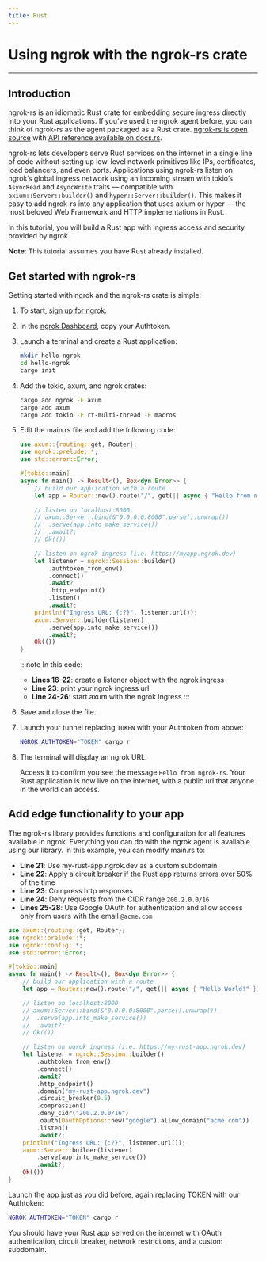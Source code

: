 ```yaml
---
title: Rust
---
```


# Using ngrok with the ngrok-rs crate
------------

## Introduction

ngrok-rs is an idiomatic Rust crate for embedding secure ingress directly into your Rust applications. If you’ve used the ngrok agent before, you can think of ngrok-rs as the agent packaged as a Rust crate. [ngrok-rs is open source](http://github.com/ngrok/ngrok-rs) with [API reference available on docs.rs](https://docs.rs/ngrok).

ngrok-rs lets developers serve Rust services on the internet in a single line of code without setting up low-level network primitives like IPs, certificates, load balancers, and even ports. Applications using ngrok-rs listen on ngrok’s global ingress network using an incoming stream with tokio’s `AsyncRead` and `AsyncWrite` traits — compatible with `axium::Server::builder()` and `hyper::Server::builder()`. This makes it easy to add ngrok-rs into any application that uses axium or hyper — the most beloved Web Framework and HTTP implementations in Rust. 

In this tutorial, you will build a Rust app with ingress access and security provided by ngrok.

**Note**: This tutorial assumes you have Rust already installed.

## Get started with ngrok-rs

Getting started with ngrok and the ngrok-rs crate is simple: 

1. To start, [sign up for ngrok](https://ngrok.com/signup).
1. In the [ngrok Dashboard](https://dashboard.ngrok.com), copy your Authtoken.
1. Launch a terminal and create a Rust application:

    ```bash
    mkdir hello-ngrok
    cd hello-ngrok
    cargo init
    ```

1. Add the tokio, axum, and ngrok crates:
    
    ```bash
    cargo add ngrok -F axum
    cargo add axum
    cargo add tokio -F rt-multi-thread -F macros
    ```

1. Edit the main.rs file and add the following code:

    ```rust showLineNumbers
    use axum::{routing::get, Router};
    use ngrok::prelude::*;
    use std::error::Error;

    #[tokio::main]
    async fn main() -> Result<(), Box<dyn Error>> {
        // build our application with a route
        let app = Router::new().route("/", get(|| async { "Hello from ngrok-rs!" }));

        // listen on localhost:8000
        // axum::Server::bind(&"0.0.0.0:8000".parse().unwrap())
        //  .serve(app.into_make_service())
        //  .await?;
        // Ok(())

        // listen on ngrok ingress (i.e. https://myapp.ngrok.dev)
        let listener = ngrok::Session::builder()
            .authtoken_from_env()
            .connect()
            .await?
            .http_endpoint()
            .listen()
            .await?;
        println!("Ingress URL: {:?}", listener.url());
        axum::Server::builder(listener)
            .serve(app.into_make_service())
            .await?;
        Ok(())
    }
    ```

    :::note In this code:
    - **Lines 16-22**: create a listener object with the ngrok ingress
    - **Line 23**: print your ngrok ingress url
    - **Line 24-26**: start axum with the ngrok ingress
    :::

1. Save and close the file.
1. Launch your tunnel replacing `TOKEN` with your Authtoken from above:

    ```bash
    NGROK_AUTHTOKEN="TOKEN" cargo r
    ```

1. The terminal will display an ngrok URL. 
    
    Access it to confirm you see the message `Hello from ngrok-rs`.
    Your Rust application is now live on the internet, with a public url that anyone in the world can access.

## Add edge functionality to your app

The ngrok-rs library provides functions and configuration for all features available in ngrok. Everything you can do with the ngrok agent is available using our library. In this example, you can modify main.rs to:

- **Line 21**: Use my-rust-app.ngrok.dev as a custom subdomain
- **Line 22**: Apply a circuit breaker if the Rust app returns errors over 50% of the time
- **Line 23**: Compress http responses
- **Line 24**: Deny requests from the CIDR range `200.2.0.0/16`
- **Lines 25-28**: Use Google OAuth for authentication and allow access only from users with the email `@acme.com`


```rust showLineNumbers
use axum::{routing::get, Router};
use ngrok::prelude::*;
use ngrok::config::*;
use std::error::Error;

#[tokio::main]
async fn main() -> Result<(), Box<dyn Error>> {
    // build our application with a route
    let app = Router::new().route("/", get(|| async { "Hello World!" }));

    // listen on localhost:8000
    // axum::Server::bind(&"0.0.0.0:8000".parse().unwrap())
    //  .serve(app.into_make_service())
    //  .await?;
    // Ok(())

    // listen on ngrok ingress (i.e. https://my-rust-app.ngrok.dev)
    let listener = ngrok::Session::builder()
        .authtoken_from_env()
        .connect()
        .await?
        .http_endpoint()
        .domain("my-rust-app.ngrok.dev")
        .circuit_breaker(0.5)
        .compression()
        .deny_cidr("200.2.0.0/16")
        .oauth(OauthOptions::new("google").allow_domain("acme.com"))
        .listen()
        .await?;
    println!("Ingress URL: {:?}", listener.url());
    axum::Server::builder(listener)
        .serve(app.into_make_service())
        .await?;
    Ok(())
}
```

Launch the app just as you did before, again replacing TOKEN with our Authtoken:

```bash
NGROK_AUTHTOKEN="TOKEN" cargo r
```

You should have your Rust app served on the internet with OAuth authentication, circuit breaker, network restrictions, and a custom subdomain.
